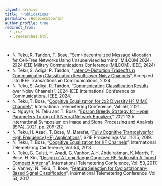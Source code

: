 ```yaml
---
layout: archive
title: "Publications"
permalink: /Hobbies&Sports/
author_profile: true
redirect_from:
  - /rs/
  - /researches.html
  
---
```



* N. Teku, R. Tandon, T. Bose, “[Semi-decentralized Message Allocation for Cell-Free Networks Using Unsupervised learning](https://ieeexplore-ieee-org.ezproxy1.library.arizona.edu/document/10773886)”, MILCOM 2024-2024 IEEE Military Communications Conference (MILCOM). IEEE, 2024/
* N. Teku, S. Adiga, R. Tandon, “[Latency-Distortion Tradeoffs in Communicating Classification Results over Noisy Channels](https://ieeexplore-ieee-org.ezproxy1.library.arizona.edu/document/10731877)”, Accepted into IEEE Transactions on Communications, 2024.
* N. Teku, S. Adiga, R. Tandon, “[Communicating Classification Results over Noisy Channels](https://ieeexplore-ieee-org.ezproxy1.library.arizona.edu/document/10622771)”, 2024-IEEE International Conference on Communications. IEEE, 2024.
* N. Teku, T. Bose, “[Cognitive Equalization for 2x2 Diversity HF MIMO Channels](https://repository.arizona.edu/handle/10150/666270?show=full)”, International Telemetering Conference, Vol .56, 2021.
* Q. Nguyen, N. Teku and T. Bose, "[Epsilon Greedy Strategy for Hyper Parameters Tuning of A Neural Network Equalizer](https://ieeexplore-ieee-org.ezproxy1.library.arizona.edu/document/9552055)," 2021 12th International Symposium on Image and Signal Processing and Analysis (ISPA), 2021, pp. 209-212
* N. Teku, H. Asadi, T. Bose, M. Marefat, “[Fully Cognitive Transceiver for High Frequency (HF) Applications](https://www.spiedigitallibrary.org/conference-proceedings-of-spie/11015/2515407/Fully-cognitive-transceiver-for-High-Frequency-HF-applications/10.1117/12.2515407.full)”, SPIE Proceedings Vol. 11015, 2019.
* N. Teku, T. Bose, “[Cognitive Equalization for HF Channels](https://repository.arizona.edu/handle/10150/631692)”, International Telemetering Conference, Vol .54, 2018.
* N. Teku, G. Gulati, H. Asadi, G. Vanhoy, A.H. Abdelrahman, K. Morris, T. Bose, H. Xin, “[Design of A Long Range Cognitive HF Radio with A Tuned Compact Antenna](https://repository.arizona.edu/handle/10150/626997)”, International Telemetering Conference, Vol. 53, 2017.
* G. Vanhoy, N. Teku, T. Bose, “[Feature Selection for Cyclostationary-Based Signal Classification](https://repository.arizona.edu/handle/10150/626974)”, International Telemetering Conference, Vol. 53, 2017.

